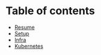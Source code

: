 # Table of contents

* [Resume](resume.md)
* [Setup](ansible.md)
* [Infra](salt.md)
* [Kubernetes](kubernetes.md)

